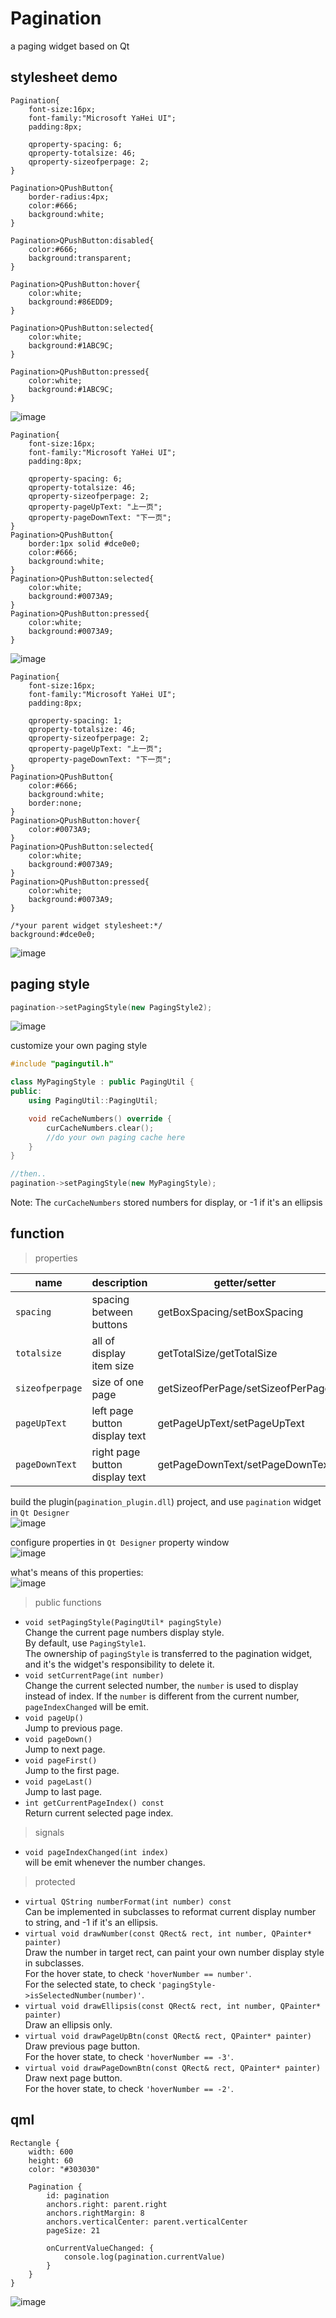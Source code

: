 # Pagination
 a paging widget based on Qt

## stylesheet demo
```
Pagination{
	font-size:16px;
	font-family:"Microsoft YaHei UI";
	padding:8px;

	qproperty-spacing: 6;
	qproperty-totalsize: 46;
	qproperty-sizeofperpage: 2;
}

Pagination>QPushButton{
	border-radius:4px;
	color:#666;
	background:white;
}

Pagination>QPushButton:disabled{
	color:#666;
	background:transparent;
}

Pagination>QPushButton:hover{
	color:white;
	background:#86EDD9;
}

Pagination>QPushButton:selected{
	color:white;
	background:#1ABC9C;
}

Pagination>QPushButton:pressed{
	color:white;
	background:#1ABC9C;
}
```
![image](https://github.com/daonvshu/Pagination/blob/master/screenshot/p1.gif?raw=true)

```
Pagination{
	font-size:16px;
	font-family:"Microsoft YaHei UI";
	padding:8px;

	qproperty-spacing: 6;
	qproperty-totalsize: 46;
	qproperty-sizeofperpage: 2;
	qproperty-pageUpText: "上一页";
	qproperty-pageDownText: "下一页";
}
Pagination>QPushButton{
	border:1px solid #dce0e0;
	color:#666;
	background:white;
}
Pagination>QPushButton:selected{
	color:white;
	background:#0073A9;
}
Pagination>QPushButton:pressed{
	color:white;
	background:#0073A9;
}
```
![image](https://github.com/daonvshu/Pagination/blob/master/screenshot/p2.gif?raw=true)

```
Pagination{
	font-size:16px;
	font-family:"Microsoft YaHei UI";
	padding:8px;

	qproperty-spacing: 1;
	qproperty-totalsize: 46;
	qproperty-sizeofperpage: 2;
	qproperty-pageUpText: "上一页";
	qproperty-pageDownText: "下一页";
}
Pagination>QPushButton{
	color:#666;
	background:white;
	border:none;
}
Pagination>QPushButton:hover{
	color:#0073A9;
}
Pagination>QPushButton:selected{
	color:white;
	background:#0073A9;
}
Pagination>QPushButton:pressed{
	color:white;
	background:#0073A9;
}

/*your parent widget stylesheet:*/
background:#dce0e0;
```
![image](https://github.com/daonvshu/Pagination/blob/master/screenshot/p3.gif?raw=true)

## paging style
```cpp
pagination->setPagingStyle(new PagingStyle2);
```
![image](https://github.com/daonvshu/Pagination/blob/master/screenshot/p4.gif?raw=true)
  
customize your own paging style
```cpp
#include "pagingutil.h"

class MyPagingStyle : public PagingUtil {
public:
	using PagingUtil::PagingUtil;

	void reCacheNumbers() override {
		curCacheNumbers.clear();
		//do your own paging cache here
	}
}

//then..
pagination->setPagingStyle(new MyPagingStyle);
```
Note: The `curCacheNumbers` stored numbers for display, or -1 if it's an ellipsis

## function
> properties

|name|description|getter/setter|
|----|----|----|
|`spacing`|spacing between buttons|getBoxSpacing/setBoxSpacing|
|`totalsize`|all of display item size|getTotalSize/getTotalSize|
|`sizeofperpage`|size of one page|getSizeofPerPage/setSizeofPerPage|
|`pageUpText`|left page button display text|getPageUpText/setPageUpText|
|`pageDownText`|right page button display text|getPageDownText/setPageDownText|

build the plugin(`pagination_plugin.dll`) project, and use `pagination` widget in `Qt Designer`  
![image](https://github.com/daonvshu/Pagination/blob/master/screenshot/designer.drawio.png?raw=true)  

configure properties in `Qt Designer` property window  
![image](https://github.com/daonvshu/Pagination/blob/master/screenshot/designer-property.png?raw=true)  

what's means of this properties:  
![image](https://github.com/daonvshu/Pagination/blob/master/screenshot/display.drawio.png?raw=true)  

> public functions
- `void setPagingStyle(PagingUtil* pagingStyle)`  
  Change the current page numbers display style.  
  By default, use `PagingStyle1`.  
  The ownership of `pagingStyle` is transferred to the pagination widget, and it's the widget's responsibility to delete it.
- `void setCurrentPage(int number)`  
  Change the current selected number, the `number` is used to display instead of index. If the `number` is different from the current number, `pageIndexChanged` will be emit.  
- `void pageUp()`  
  Jump to previous page.
- `void pageDown()`  
  Jump to next page.
- `void pageFirst()`  
  Jump to the first page.
- `void pageLast()`  
  Jump to last page.
- `int getCurrentPageIndex() const`  
  Return current selected page index.

> signals
- `void pageIndexChanged(int index)`  
  will be emit whenever the number changes.  

> protected
- `virtual QString numberFormat(int number) const`  
  Can be implemented in subclasses to reformat current display number to string, and -1 if it's an ellipsis.  
- `virtual void drawNumber(const QRect& rect, int number, QPainter* painter)`  
  Draw the number in target rect, can paint your own number display style in subclasses.  
  For the hover state, to check `'hoverNumber == number'`.  
  For the selected state, to check `'pagingStyle->isSelectedNumber(number)'`.
- `virtual void drawEllipsis(const QRect& rect, int number, QPainter* painter)`  
  Draw an ellipsis only.
- `virtual void drawPageUpBtn(const QRect& rect, QPainter* painter)`  
  Draw previous page button.  
  For the hover state, to check `'hoverNumber == -3'`. 
- `virtual void drawPageDownBtn(const QRect& rect, QPainter* painter)`  
  Draw next page button.  
  For the hover state, to check `'hoverNumber == -2'`. 

## qml
```
Rectangle {
	width: 600
	height: 60
	color: "#303030"

	Pagination {
		id: pagination
		anchors.right: parent.right
		anchors.rightMargin: 8
		anchors.verticalCenter: parent.verticalCenter
		pageSize: 21

		onCurrentValueChanged: {
			console.log(pagination.currentValue)
		}
	}
}
```
![image](https://github.com/daonvshu/Pagination/blob/master/screenshot/demo2.png?raw=true)